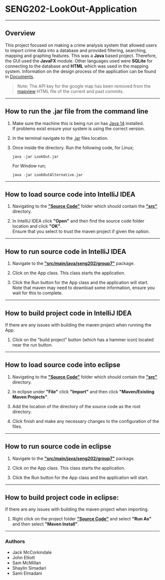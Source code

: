 # **SENG202**-LookOut-Application

---

## **Overview**

This project focused on making a crime analysis system that allowed users to import crime data into a database and provided filtering, searching, mapping and graphing features. This was a **Java** based project. Therefore, the GUI used the **JavaFX** module. Other languages used were **SQLite** for connecting to the database and **HTML** which was used in the mapping system. Information on the design process of the application can be found in [Documents](./Documents).

> Note: The API key for the google map has been removed from the [mapview](./Source%20Code/src/main/resources/networking/mapView.html) HTML file of the current and past commits.

---

## How to run the .jar file from the command line

1.
    Make sure the machine this is being run on has [Java 14][javaWebsite] installed.  
    If problems exist ensure your system is using the correct version.

2.
    In the terminal navigate to the [.jar](LookOut.jar) files location.

3.
    Once inside the directory. Run the following code, for Linux;

    ```Console
    java -jar LookOut.jar
    ```

    For Window run;

    ```Console
    java -jar LookOutAlternative.jar
    ```

---

## How to load source code into IntelliJ IDEA


1.
    Navigating to the **["Source Code"](Source&#32;Code/)** folder which should contain the **["src"](Source&#32;Code/src/)** directory.

2.
    In IntelliJ IDEA click **"Open"** and then find the source code folder location and click **"OK"**.  
    Ensure that you select to trust the maven project if given the option.

---

## How to run source code in IntelliJ IDEA

1.
    Navigate to the **["src/main/java/seng202/group7"](Source&#32;Code/src/main/java/seng202/group7/)** package.

2.
    Click on the App class. This class starts the application.

3.
    Click the Run button for the App class and the application will start.  
    Note that maven may need to download some information, ensure you wait for this to complete.

---

## How to build project code in IntelliJ IDEA

If there are any issues with building the maven project when running the App.

1.
    Click on the "build project" button (which has a hammer icon) located near the run button.

---

## How to load source code into eclipse

1.
    Navigating to the **["Source Code"](Source&#32;Code/)** folder which should contain the **["src"](Source&#32;Code/src/)** directory.

2.
    In eclipse under **"File"** click **"Import"** and then click **"Maven/Existing Maven Projects"**.

3.
    Add the location of the directory of the source code as the root directory.

4.
    Click finish and make any necessary changes to the configuration of the files.

---

## How to run source code in eclipse

1.
    Navigate to the **["src/main/java/seng202/group7"](Source&#32;Code/src/main/java/seng202/group7/)** package.

2.
    Click on the App class. This class starts the application.

3.
    Click the Run button for the App class and the application will start.

---

## How to build project code in eclipse:

If there are any issues with building the maven project when importing.

1.
    Right click on the project folder **["Source Code"](Source&#32;Code/)** and select **"Run As"** and then select **"Maven Install"**.

[javaWebsite]: https://www.oracle.com/java/technologies/javase/jdk14-archive-downloads.html "Java-14 Archive Download"

---

### **Authors**

- Jack McCorkindale
- John Elliott
- Sam McMillan
- Shaylin Simadari
- Sami Elmadani
